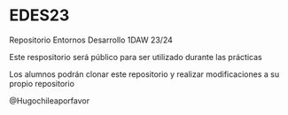 # EDES23
Repositorio Entornos Desarrollo 1DAW 23/24

Este respositorio será público para ser utilizado durante las prácticas

Los alumnos podrán clonar este repositorio y realizar modificaciones a su propio repositorio

@Hugochileaporfavor
